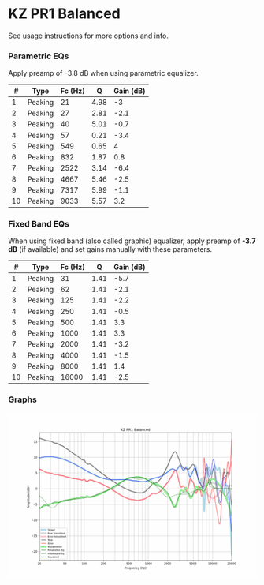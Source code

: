 # KZ PR1 Balanced
See [usage instructions](https://github.com/jaakkopasanen/AutoEq#usage) for more options and info.

### Parametric EQs
Apply preamp of -3.8 dB when using parametric equalizer.

|   # | Type    |   Fc (Hz) |    Q |   Gain (dB) |
|-----|---------|-----------|------|-------------|
|   1 | Peaking |        21 | 4.98 |        -3   |
|   2 | Peaking |        27 | 2.81 |        -2.1 |
|   3 | Peaking |        40 | 5.01 |        -0.7 |
|   4 | Peaking |        57 | 0.21 |        -3.4 |
|   5 | Peaking |       549 | 0.65 |         4   |
|   6 | Peaking |       832 | 1.87 |         0.8 |
|   7 | Peaking |      2522 | 3.14 |        -6.4 |
|   8 | Peaking |      4667 | 5.46 |        -2.5 |
|   9 | Peaking |      7317 | 5.99 |        -1.1 |
|  10 | Peaking |      9033 | 5.57 |         3.2 |

### Fixed Band EQs
When using fixed band (also called graphic) equalizer, apply preamp of **-3.7 dB** (if available) and set gains manually with these parameters.

|   # | Type    |   Fc (Hz) |    Q |   Gain (dB) |
|-----|---------|-----------|------|-------------|
|   1 | Peaking |        31 | 1.41 |        -5.7 |
|   2 | Peaking |        62 | 1.41 |        -2.1 |
|   3 | Peaking |       125 | 1.41 |        -2.2 |
|   4 | Peaking |       250 | 1.41 |        -0.5 |
|   5 | Peaking |       500 | 1.41 |         3.3 |
|   6 | Peaking |      1000 | 1.41 |         3.3 |
|   7 | Peaking |      2000 | 1.41 |        -3.2 |
|   8 | Peaking |      4000 | 1.41 |        -1.5 |
|   9 | Peaking |      8000 | 1.41 |         1.4 |
|  10 | Peaking |     16000 | 1.41 |        -2.5 |

### Graphs
![](./KZ%20PR1%20Balanced.png)
